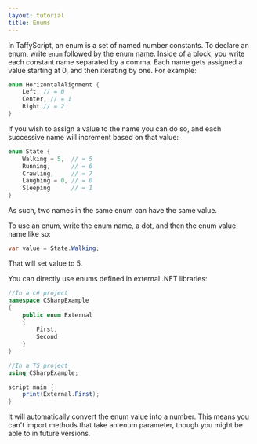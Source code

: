 ```yaml
---
layout: tutorial
title: Enums
---
```


In TaffyScript, an enum is a set of named number constants. To declare an enum, write `enum` followed by the enum name. Inside of a block, you write each constant name separated by a comma. Each name gets assigned a value starting at 0, and then iterating by one. For example:
```cs
enum HorizontalAlignment {
    Left, // = 0
    Center, // = 1
    Right // = 2
}
```

If you wish to assign a value to the name you can do so, and each successive name will increment based on that value:
```cs
enum State {
    Walking = 5,  // = 5
    Running,      // = 6
    Crawling,     // = 7
    Laughing = 0, // = 0
    Sleeping      // = 1
}
```

As such, two names in the same enum can have the same value.

To use an enum, write the enum name, a dot, and then the enum value name like so:
```cs
var value = State.Walking;
```

That will set value to 5.

You can directly use enums defined in external .NET libraries:
```cs
//In a c# project
namespace CSharpExample
{
    public enum External 
    {
        First,
        Second
    }
}

//In a TS project
using CSharpExample;

script main {
    print(External.First);
}
```
It will automatically convert the enum value into a number. This means you can't import methods that take an enum parameter, though you might be able to in future versions.